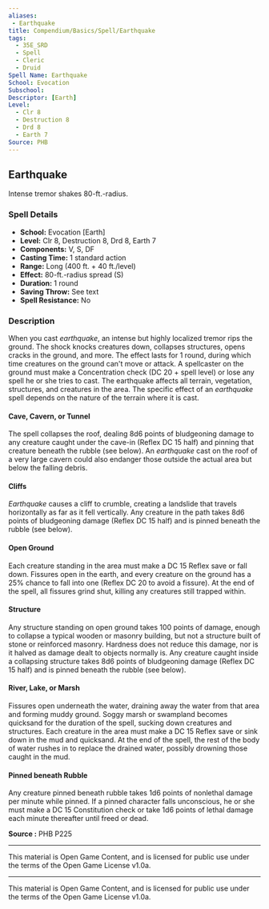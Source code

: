 ```yaml
---
aliases:
 - Earthquake
title: Compendium/Basics/Spell/Earthquake
tags:
  - 35E_SRD
  - Spell
  - Cleric
  - Druid
Spell Name: Earthquake
School: Evocation
Subschool: 
Descriptor: [Earth]
Level:
  - Clr 8
  - Destruction 8
  - Drd 8
  - Earth 7
Source: PHB
---
```



## Earthquake

Intense tremor shakes 80-ft.-radius.

### Spell Details

- **School:** Evocation [Earth]  
- **Level:** Clr 8, Destruction 8, Drd 8, Earth 7  
- **Components:** V, S, DF  
- **Casting Time:** 1 standard action  
- **Range:** Long (400 ft. + 40 ft./level)  
- **Effect:** 80-ft.-radius spread (S)  
- **Duration:** 1 round  
- **Saving Throw:** See text  
- **Spell Resistance:** No  

### Description

When you cast *earthquake*, an intense but highly localized tremor rips the ground. The shock knocks creatures down, collapses structures, opens cracks in the ground, and more. The effect lasts for 1 round, during which time creatures on the ground can't move or attack. A spellcaster on the ground must make a Concentration check (DC 20 + spell level) or lose any spell he or she tries to cast. The earthquake affects all terrain, vegetation, structures, and creatures in the area. The specific effect of an *earthquake* spell depends on the nature of the terrain where it is cast.

#### Cave, Cavern, or Tunnel

The spell collapses the roof, dealing 8d6 points of bludgeoning damage to any creature caught under the cave-in (Reflex DC 15 half) and pinning that creature beneath the rubble (see below). An *earthquake* cast on the roof of a very large cavern could also endanger those outside the actual area but below the falling debris.

#### Cliffs

*Earthquake* causes a cliff to crumble, creating a landslide that travels horizontally as far as it fell vertically. Any creature in the path takes 8d6 points of bludgeoning damage (Reflex DC 15 half) and is pinned beneath the rubble (see below).

#### Open Ground

Each creature standing in the area must make a DC 15 Reflex save or fall down. Fissures open in the earth, and every creature on the ground has a 25% chance to fall into one (Reflex DC 20 to avoid a fissure). At the end of the spell, all fissures grind shut, killing any creatures still trapped within.

#### Structure

Any structure standing on open ground takes 100 points of damage, enough to collapse a typical wooden or masonry building, but not a structure built of stone or reinforced masonry. Hardness does not reduce this damage, nor is it halved as damage dealt to objects normally is. Any creature caught inside a collapsing structure takes 8d6 points of bludgeoning damage (Reflex DC 15 half) and is pinned beneath the rubble (see below).

#### River, Lake, or Marsh

Fissures open underneath the water, draining away the water from that area and forming muddy ground. Soggy marsh or swampland becomes quicksand for the duration of the spell, sucking down creatures and structures. Each creature in the area must make a DC 15 Reflex save or sink down in the mud and quicksand. At the end of the spell, the rest of the body of water rushes in to replace the drained water, possibly drowning those caught in the mud.

#### Pinned beneath Rubble

Any creature pinned beneath rubble takes 1d6 points of nonlethal damage per minute while pinned. If a pinned character falls unconscious, he or she must make a DC 15 Constitution check or take 1d6 points of lethal damage each minute thereafter until freed or dead.


**Source :** PHB P225

---

This material is Open Game Content, and is licensed for public use under  
the terms of the Open Game License v1.0a.

---

This material is Open Game Content, and is licensed for public use under the terms of the Open Game License v1.0a.
